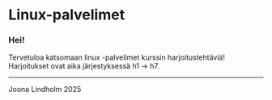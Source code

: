 # Linux-palvelimet
### Hei!  


Tervetuloa katsomaan linux -palvelimet kurssin harjoitustehtäviä!  
Harjoitukset ovat aika järjestyksessä h1 -> h7.


---

Joona Lindholm 2025
